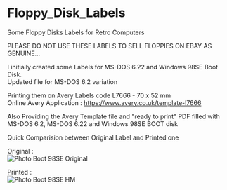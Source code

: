 # Floppy_Disk_Labels
Some Floppy Disks Labels for Retro Computers

PLEASE DO NOT USE THESE LABELS TO SELL FLOPPIES ON EBAY AS GENUINE...

I initially created some Labels for MS-DOS 6.22 and Windows 98SE Boot Disk.  
Updated file for MS-DOS 6.2 variation

Printing them on Avery Labels code L7666 - 70 x 52 mm  
Online Avery Application : https://www.avery.co.uk/template-l7666

Also Providing the Avery Template file and "ready to print" PDF filled with MS-DOS 6.2, MS-DOS 6.22 and Windows 98SE BOOT disk

Quick Comparision between Original Label and Printed one

Original :  
![Photo Boot 98SE Original](https://user-images.githubusercontent.com/50555264/156174925-25ba953a-c8af-4d27-852e-ff1eb14aaf8f.png)

Printed :  
![Photo Boot 98SE HM](https://user-images.githubusercontent.com/50555264/156174937-257cab43-0367-4fc8-9d72-dabda8572905.png)
